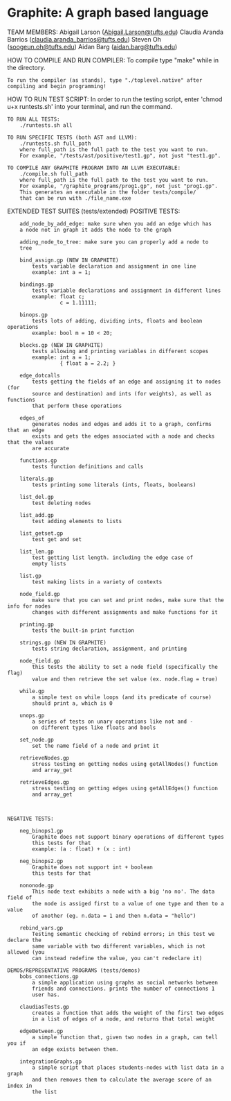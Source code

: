 # Graphite: A graph based language

TEAM MEMBERS: 
    Abigail Larson (Abigail.Larson@tufts.edu)
    Claudia Aranda Barrios (claudia.aranda_barrios@tufts.edu)
    Steven Oh (soogeun.oh@tufts.edu)
    Aidan Barg (aidan.barg@tufts.edu)

HOW TO COMPILE AND RUN COMPILER:
    To compile type "make" while in the directory. 

    To run the compiler (as stands), type "./toplevel.native" after compiling and begin programming!

HOW TO RUN TEST SCRIPT: 
    In order to run the testing script, enter 'chmod u+x runtests.sh' into your terminal, and run the command.

    TO RUN ALL TESTS:
        ./runtests.sh all
    
    TO RUN SPECIFIC TESTS (both AST and LLVM):
        ./runtests.sh full_path
        where full_path is the full path to the test you want to run.
        For example, "/tests/ast/positive/test1.gp", not just "test1.gp".
    
    TO COMPILE ANY GRAPHITE PROGRAM INTO AN LLVM EXECUTABLE:
        ./compile.sh full_path
        where full_path is the full path to the test you want to run.
        For example, "/graphite_programs/prog1.gp", not just "prog1.gp".
        This generates an executable in the folder tests/compile/
        that can be run with ./file_name.exe

EXTENDED TEST SUITES (tests/extended)
    POSITIVE TESTS: 
    
        add_node_by_add_edge: make sure when you add an edge which has 
        a node not in graph it adds the node to the graph
        
        adding_node_to_tree: make sure you can properly add a node to 
        tree 
    
        bind_assign.gp (NEW IN GRAPHITE)
            tests variable declaration and assignment in one line
            example: int a = 1;
        
        bindings.gp
            tests variable declarations and assignment in different lines
            example: float c;
                     c = 1.11111;

        binops.gp
            tests lots of adding, dividing ints, floats and boolean operations
            example: bool m = 10 < 20;
        
        blocks.gp (NEW IN GRAPHITE)
            tests allowing and printing variables in different scopes
            example: int a = 1;
                     { float a = 2.2; }

        edge_dotcalls 
            tests getting the fields of an edge and assigning it to nodes (for
            source and destination) and ints (for weights), as well as functions
            that perform these operations

        edges_of
            generates nodes and edges and adds it to a graph, confirms that an edge
            exists and gets the edges associated with a node and checks that the values
            are accurate
                        
        functions.gp
            tests function definitions and calls
        
        literals.gp
            tests printing some literals (ints, floats, booleans)
        
        list_del.gp
            test deleting nodes
        
        list_add.gp
            test adding elements to lists
        
        list_getset.gp 
            test get and set 
        
        list_len.gp 
            test getting list length. including the edge case of
            empty lists
        
        list.gp 
            test making lists in a variety of contexts

        node_field.gp
            make sure that you can set and print nodes, make sure that the info for nodes
            changes with different assignments and make functions for it            
        
        printing.gp
            tests the built-in print function

        strings.gp (NEW IN GRAPHITE)
            tests string declaration, assignment, and printing
            
        node_field.gp 
            this tests the ability to set a node field (specifically the flag) 
            value and then retrieve the set value (ex. node.flag = true)  

        while.gp
            a simple test on while loops (and its predicate of course)
            should print a, which is 0
        
        unops.gp
            a series of tests on unary operations like not and -
            on different types like floats and bools

        set_node.gp
            set the name field of a node and print it
            
        retrieveNodes.gp
            stress testing on getting nodes using getAllNodes() function
            and array_get
        
        retrieveEdges.gp
            stress testing on getting edges using getAllEdges() function
            and array_get
        
        

    NEGATIVE TESTS:

        neg_binops1.gp
            Graphite does not support binary operations of different types
            this tests for that
            example: (a : float) + (x : int)
        
        neg_binops2.gp
            Graphite does not support int + boolean
            this tests for that

        nononode.gp 
            This node text exhibits a node with a big 'no no'. The data field of
            the node is assiged first to a value of one type and then to a value
            of another (eg. n.data = 1 and then n.data = "hello") 

        rebind_vars.gp 
            Testing semantic checking of rebind errors; in this test we declare the
            same variable with two different variables, which is not allowed (you 
            can instead redefine the value, you can't redeclare it)

    DEMOS/REPRESENTATIVE PROGRAMS (tests/demos)
        bobs_connections.gp
            a simple application using graphs as social networks between
            friends and connections. prints the number of connections 1
            user has.
        
        claudiasTests.gp
            creates a function that adds the weight of the first two edges
            in a list of edges of a node, and returns that total weight 

        edgeBetween.gp
            a simple function that, given two nodes in a graph, can tell you if 
            an edge exists between them. 
        
        integrationGraphs.gp
            a simple script that places students-nodes with list data in a graph 
            and then removes them to calculate the average score of an index in 
            the list 